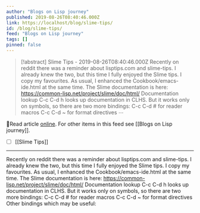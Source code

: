 ```yaml
---
author: "Blogs on Lisp journey"
published: 2019-08-26T08:40:46.000Z
link: https://localhost/blog/slime-tips/
id: /blog/slime-tips/
feed: "Blogs on Lisp journey"
tags: []
pinned: false
---
```

> [!abstract] Slime Tips - 2019-08-26T08:40:46.000Z
> Recently on reddit there was a reminder about lisptips.com and slime-tips. I already knew the two, but this time I fully enjoyed the Slime tips. I copy my favourites. As usual, I enhanced the Cookbook/emacs-ide.html at the same time. The Slime documentation is here: https://common-lisp.net/project/slime/doc/html/ Documentation lookup C-c C-d h looks up documentation in CLHS. But it works only on symbols, so there are two more bindings: C-c C-d # for reader macros C-c C-d ~ for format directives ⋯

🔗Read article [online](https://localhost/blog/slime-tips/). For other items in this feed see [[Blogs on Lisp journey]].

- [ ] [[Slime Tips]]
- - -
Recently on reddit there was a reminder about lisptips.com and slime-tips. I already knew the two, but this time I fully enjoyed the Slime tips. I copy my favourites. As usual, I enhanced the Cookbook/emacs-ide.html at the same time. The Slime documentation is here: https://common-lisp.net/project/slime/doc/html/ Documentation lookup C-c C-d h looks up documentation in CLHS. But it works only on symbols, so there are two more bindings: C-c C-d # for reader macros C-c C-d ~ for format directives Other bindings which may be useful:

